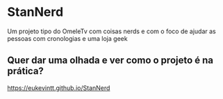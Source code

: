 # StanNerd
Um projeto tipo do OmeleTv com coisas nerds e com o foco de ajudar as pessoas com cronologias e uma loja geek

## Quer dar uma olhada e ver como o projeto é na prática?
https://eukevintt.github.io/StanNerd
